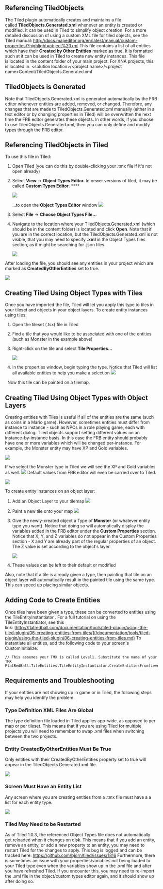 ## Referencing TiledObjects

The Tiled plugin automatically creates and maintains a file called **TiledObjects.Generated.xml** whenever an entity is created or modified. It can be used in Tiled to simplify object creation. For a more detailed discussion of using a custom XML file for tiled objects, see the Tiled manual: <http://docs.mapeditor.org/en/latest/manual/custom-properties/?highlight=object%20xml> This file contains a list of all entities which have their **Created by Other Entities** marked as true. It is formatted such at it can be used in Tiled to create new entity instances. This file is located in the content folder of your main project. For XNA projects, this is located in: \<solution location\>/\<project name\>/\<project name\>Content/TiledObjects.Generated.xml

## TiledObjects is Generated

Note that TiledObjects.Generated.xml is generated automatically by the FRB editor whenever entities are added, removed, or changed. Therefore, any changes that are made to TiledObjects.Generated.xml manually (either in a text editor or by changing properties in Tiled) will be overwritten the next time the FRB editor generates these objects. In other words, if you choose to use TiledObjects.Generated.xml, then you can only define and modify types through the FRB editor.

## Referencing TiledObjects in Tiled

To use this file in Tiled:

1.  Open Tiled (you can do this by double-clicking your .tmx file if it's not open already)

2.  Select **View** -\> ****Object Types Editor.**** In newer versions of tiled, it may be called **Custom Types Editor**. ****

    ![](/media/2018-12-img_5c22ac940a2dc.png)

    ...to open the **Object Types Editor** window ![](/media/2017-11-img_5a0679f01841a.png)

3.  Select **File** -\> **Choose Object Types File...**

4.  Navigate to the location where your TiledObjects.Generated.xml (which should be in the content folder) is located and click **Open**. Note that if you are in the correct location, but the TiledObjects.Generated.xml is not visible, that you may need to specify **.xml** in the Object Types files section, as it might be searching for .json files.

    ![](/media/2017-11-img_5a07599a7109a.png)

After loading the file, you should see any entities in your project which are marked as **CreatedByOtherEntities** set to true.

![](/media/2017-11-img_5a0759e66c544.png)

## Creating Tiled Using Object Types with Tiles

Once you have imported the file, Tiled will let you apply this type to tiles in your tileset and objects in your object layers. To create entity instances using tiles:

1.  Open the tileset (.tsx) file in Tiled

2.  Find a tile that you would like to be associated with one of the entities (such as Monster in the example above)

3.  Right-click on the tile and select **Tile Properties...**

    ![](/media/2017-11-img_5a076066b498e.png)

4.  In the properties window, begin typing the type. Notice that Tiled will list all available entities to help you make a selection [![](/wp-content/uploads/2017/11/2017-11-11_13-42-57.gif)](/wp-content/uploads/2017/11/2017-11-11_13-42-57.gif)

  Now this tile can be painted on a tilemap.

## Creating Tiled Using Object Types with Object Layers

Creating entities with Tiles is useful if all of the entities are the same (such as coins in a Mario game). However, sometimes entities must differ from instance to instance - such as NPCs in a role playing game, each with different dialog. Tiled objects support setting different values on an instance-by-instance basis. In this case the FRB entity should probably have one or more variables which will be changed per-instance. For example, the Monster entity may have XP and Gold variables.

![](/media/2017-11-img_5a0785ad72bdb.png)

If we select the Monster type in Tiled we will see the XP and Gold variables as well. ![](/media/2017-11-img_5a0785f21b23c.png) Default values from FRB editor will even be carried over to Tiled.

![](/media/2017-11-img_5a07894bdab5b.png)

To create entity instances on an object layer:

1.  Add an Object Layer to your tilemap [![](/wp-content/uploads/2017/11/2017-11-11_16-22-34.gif)](/wp-content/uploads/2017/11/2017-11-11_16-22-34.gif)

2.  Paint a new tile onto your map [![](/wp-content/uploads/2017/11/2017-11-11_16-24-45.gif)](/wp-content/uploads/2017/11/2017-11-11_16-24-45.gif)

3.  Give the newly-created object a Type of **Monster** (or whatever entity type you want). Notice that doing so will automatically display the variables added in the FRB editor under the **Custom Properties** section. Notice that X, Y, and Z variables do not appear in the Custom Properties section - X and Y are already part of the regular properties of an object. The Z value is set according to the object's layer.

    ![](/media/2017-11-img_5a0787624b1c3.png)

4.  These values can be left to their default or modified

Also, note that if a tile is already given a type, then painting that tile on an object layer will automatically result in the painted tile using the same type. This can speed up placing similar objects.

## Adding Code to Create Entities

Once tiles have been given a type, these can be converted to entities using the TileEntityInstantiator . For a full tutorial on using the TileEntityInstantiator, see this link: [http://flatredball.com/documentation/tools/tiled-plugin/using-the-tiled-plugin/06-creating-entities-from-tiles/](/documentation/tools/tiled-plugin/using-the-tiled-plugin/06-creating-entities-from-tiles.md) To instantiate all entities, add the following code to your screen's CustomInitialize:

``` lang:c#
// This assumes your TMX is called Level1. Substitute the name of your TMX
FlatRedBall.TileEntities.TileEntityInstantiator.CreateEntitiesFrom(Level1);
```

## Requirements and Troubleshooting

If your entities are not showing up in game or in Tiled, the following steps may help you identify the problem.

### Type Definition XML Files Are Global

The type definition file loaded in Tiled applies app-wide, as opposed to per map or per tileset. This means that if you are using Tiled for multiple projects you will need to remember to swap .xml files when switching between the two projects.

### Entity CreatedByOtherEntities Must Be True

Only entities with their CreatedByOtherEntities property set to true will appear in the TiledObjects.Generated.xml file.

![](/media/2017-11-img_5a078306b89e8.png)

### Screen Must Have an Entity List

Any screen where you are creating entities from a .tmx file must have a a list for each entity type.

![](/media/2017-11-img_5a078364558b2.png)

### Tiled May Need to be Restarted

As of Tiled 1.0.3, the referenced Object Types file does not automatically get reloaded when it changes on disk. This means that if you add an entity, remove an entity, or add a new property to an entity, you may need to restart Tiled for the changes to apply. This bug is logged and can be tracked here: <https://github.com/bjorn/tiled/issues/1816> Furthermore, there is sometimes an issue with your properties/variables not being loaded to your Tiled type even when the variables show up in the .xml file and after you have refreshed Tiled. If you encounter this, you may need to re-import the .xml file in the object/custom types editor again, and it should show up after doing so.

## 

